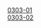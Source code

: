 [0303-01](https://cdn.jsdelivr.net/gh/appledood/apple/src/0303/0303.7z.001)  
[0303-02](https://cdn.jsdelivr.net/gh/appledood/apple/src/0303/0303.7z.002)  

